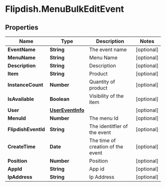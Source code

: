 # Flipdish.MenuBulkEditEvent

## Properties

Name | Type | Description | Notes
------------ | ------------- | ------------- | -------------
**EventName** | **String** | The event name | [optional] 
**MenuName** | **String** | Menu Name | [optional] 
**Description** | **String** | Description | [optional] 
**Item** | **String** | Product | [optional] 
**InstanceCount** | **Number** | Quantity of product | [optional] 
**IsAvailable** | **Boolean** | Visibility of the item | [optional] 
**User** | [**UserEventInfo**](UserEventInfo.md) |  | [optional] 
**MenuId** | **Number** | The menu Id | [optional] 
**FlipdishEventId** | **String** | The identitfier of the event | [optional] 
**CreateTime** | **Date** | The time of creation of the event | [optional] 
**Position** | **Number** | Position | [optional] 
**AppId** | **String** | App id | [optional] 
**IpAddress** | **String** | Ip Address | [optional] 


